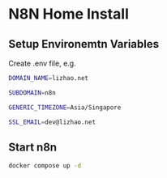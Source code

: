 # N8N Home Install

## Setup Environemtn Variables

Create .env file, e.g.

```bash
DOMAIN_NAME=lizhao.net

SUBDOMAIN=n8n

GENERIC_TIMEZONE=Asia/Singapore

SSL_EMAIL=dev@lizhao.net
```

## Start n8n

```bash
docker compose up -d
```